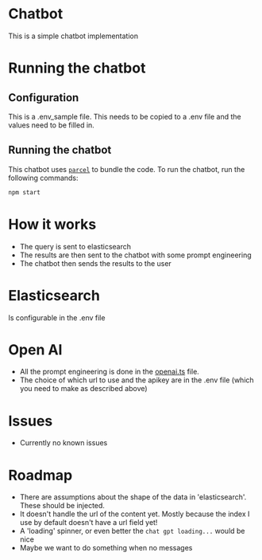 # Chatbot

This is a simple chatbot implementation

# Running the chatbot

## Configuration
This is a .env_sample file. This needs to be copied to a .env file and the values need to be filled in.

## Running the chatbot
This chatbot uses [`parcel`](https://www.npmjs.com/package/parcel) to bundle the code. To run the chatbot, run the following commands:

```bash
npm start
```

# How it works

* The query is sent to elasticsearch
* The results are then sent to the chatbot with some prompt engineering
* The chatbot then sends the results to the user

# Elasticsearch
Is configurable in the .env file

# Open AI
* All the prompt engineering is done in the [openai.ts](src/clients/openai.ts) file.
* The choice of which url to use and the apikey are in the .env file (which you need to make as described above)

# Issues
* Currently no known issues

# Roadmap
* There are assumptions about the shape of the data in 'elasticsearch'. These should be injected. 
* It doesn't handle the url of the content yet. Mostly because the index I use by default doesn't have a url field yet!
* A 'loading' spinner, or even better the `chat gpt loading...` would be nice
* Maybe we want to do something when no messages

